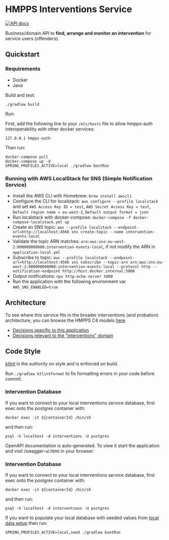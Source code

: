 # HMPPS Interventions Service

[![API docs](https://img.shields.io/badge/API_docs-view-85EA2D.svg?logo=swagger)](https://hmpps-interventions-service-dev.apps.live-1.cloud-platform.service.justice.gov.uk/swagger-ui.html)

Business/domain API to **find, arrange and monitor an intervention** for service users (offenders).

## Quickstart

### Requirements

- Docker
- Java

Build and test:
```
./gradlew build
```

Run:

First, add the following line to your `/etc/hosts` file to allow hmpps-auth interoperability with other docker services:

```127.0.0.1 hmpps-auth```

Then run:

```
docker-compose pull
docker-compose up -d
SPRING_PROFILES_ACTIVE=local ./gradlew bootRun
```

### Running with AWS LocalStack for SNS (Simple Notification Service)

- Install the AWS CLI with Homebrew: `brew install awscli`
- Configure the CLI for localstack: `aws configure --profile localstack` and set `AWS Access Key ID = test`, `AWS Secret Access Key = test`, `Default region name = eu-west-2`, `Default output format = json`
- Run localstack with docker-compose: `docker-compose -f docker-compose-localstack.yml up`
- Create an SNS topic: `aws --profile localstack --endpoint-url=http://localhost:4566 sns create-topic --name intervention-events-local`
- Validate the topic ARN matches: `arn:aws:sns:eu-west-2:000000000000:intervention-events-local`, if not modify the ARN in `application-local.yml`
- Subscribe to topic: `aws --profile localstack --endpoint-url=http://localhost:4566 sns subscribe --topic-arn arn:aws:sns:eu-west-2:000000000000:intervention-events-local --protocol http --notification-endpoint http://host.docker.internal:5000`
- Output notifications: `npx http-echo-server 5000`
- Run the application with the following environment var `AWS_SNS_ENABLED=true`

## Architecture

To see where this service fits in the broader interventions (and probation) architecture, you can browse the HMPPS C4 models [here](https://structurizr.com/share/56937/diagrams#interventions-container).

- [Decisions specific to this application](doc/adr)
- [Decisions relevant to the "interventions" domain](https://github.com/ministryofjustice/hmpps-interventions-docs)

## Code Style

[ktlint](https://github.com/pinterest/ktlint) is the authority on style and is enforced on build.

Run `./gradlew ktlintFormat` to fix formatting errors in your code before commit.

### Intervention Database
If you want to connect to your local interventions service database, first exec onto the postgres container with:
```
docker exec -it ${containerId} /bin/sh
```
and then run:
```
psql -h localhost -d interventions -U postgres
```

OpenAPI documentation is auto-generated. To view it start the application and visit /swagger-ui.html in your browser.

### Intervention Database
If you want to connect to your local interventions service database, first exec onto the postgres container with:
```
docker exec -it ${containerId} /bin/sh
```
and then run:
```
psql -h localhost -d interventions -U postgres
```


If you want to populate your local database with seeded values from [local data setup](/src/main/resources/db/local) then run:
```
SPRING_PROFILES_ACTIVE=local,seed ./gradlew bootRun
```